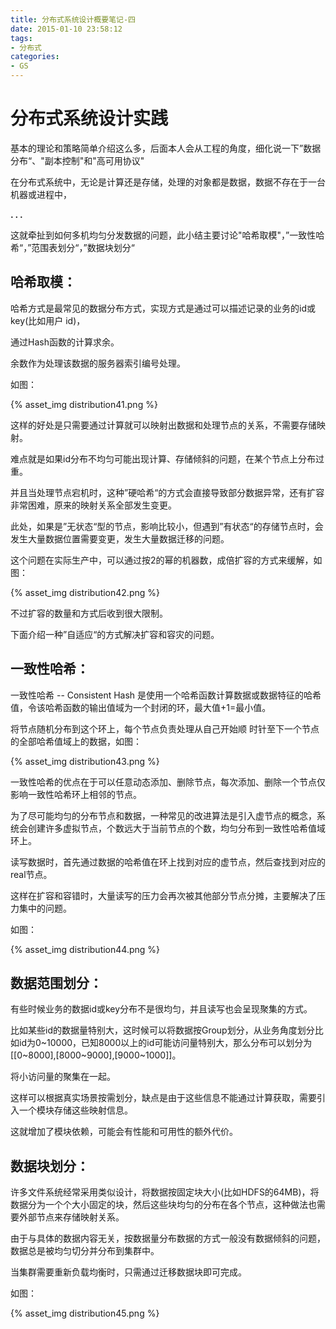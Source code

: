 ```yaml
---
title: 分布式系统设计概要笔记-四
date: 2015-01-10 23:58:12
tags:
- 分布式
categories:
- GS
---
```



# 分布式系统设计实践

基本的理论和策略简单介绍这么多，后面本人会从工程的角度，细化说一下”数据分布“、"副本控制"和"高可用协议"

在分布式系统中，无论是计算还是存储，处理的对象都是数据，数据不存在于一台机器或进程中，

**. . .**<!-- more -->

这就牵扯到如何多机均匀分发数据的问题，此小结主要讨论"哈希取模"，”一致性哈希“，”范围表划分“，”数据块划分“

## 哈希取模：

哈希方式是最常见的数据分布方式，实现方式是通过可以描述记录的业务的id或key(比如用户 id)，

通过Hash函数的计算求余。

余数作为处理该数据的服务器索引编号处理。

如图：

{% asset_img distribution41.png %}


这样的好处是只需要通过计算就可以映射出数据和处理节点的关系，不需要存储映射。

难点就是如果id分布不均匀可能出现计算、存储倾斜的问题，在某个节点上分布过重。

并且当处理节点宕机时，这种”硬哈希“的方式会直接导致部分数据异常，还有扩容非常困难，原来的映射关系全部发生变更。



 此处，如果是”无状态“型的节点，影响比较小，但遇到”有状态“的存储节点时，会发生大量数据位置需要变更，发生大量数据迁移的问题。

 这个问题在实际生产中，可以通过按2的幂的机器数，成倍扩容的方式来缓解，如图：

{% asset_img distribution42.png %}

不过扩容的数量和方式后收到很大限制。

下面介绍一种”自适应“的方式解决扩容和容灾的问题。




## 一致性哈希：
一致性哈希 -- Consistent Hash 是使用一个哈希函数计算数据或数据特征的哈希值，令该哈希函数的输出值域为一个封闭的环，最大值+1=最小值。

将节点随机分布到这个环上，每个节点负责处理从自己开始顺
时针至下一个节点的全部哈希值域上的数据，如图：

{% asset_img distribution43.png %}

一致性哈希的优点在于可以任意动态添加、删除节点，每次添加、删除一个节点仅影响一致性哈希环上相邻的节点。

 为了尽可能均匀的分布节点和数据，一种常见的改进算法是引入虚节点的概念，系统会创建许多虚拟节点，个数远大于当前节点的个数，均匀分布到一致性哈希值域环上。

 读写数据时，首先通过数据的哈希值在环上找到对应的虚节点，然后查找到对应的real节点。

 这样在扩容和容错时，大量读写的压力会再次被其他部分节点分摊，主要解决了压力集中的问题。

如图：

{% asset_img distribution44.png %}



## 数据范围划分：
有些时候业务的数据id或key分布不是很均匀，并且读写也会呈现聚集的方式。

比如某些id的数据量特别大，这时候可以将数据按Group划分，从业务角度划分比如id为0~10000，已知8000以上的id可能访问量特别大，那么分布可以划分为[[0~8000],[8000~9000],[9000~1000]]。

将小访问量的聚集在一起。


这样可以根据真实场景按需划分，缺点是由于这些信息不能通过计算获取，需要引入一个模块存储这些映射信息。

这就增加了模块依赖，可能会有性能和可用性的额外代价。



## 数据块划分：

许多文件系统经常采用类似设计，将数据按固定块大小(比如HDFS的64MB)，将数据分为一个个大小固定的块，然后这些块均匀的分布在各个节点，这种做法也需要外部节点来存储映射关系。


由于与具体的数据内容无关，按数据量分布数据的方式一般没有数据倾斜的问题，数据总是被均匀切分并分布到集群中。

当集群需要重新负载均衡时，只需通过迁移数据块即可完成。



如图：

{% asset_img distribution45.png %}
          


